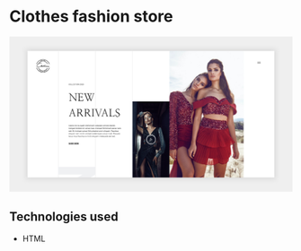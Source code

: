 # Clothes fashion store

![home section image](https://raw.githubusercontent.com/Szymon-Levy/clothes-fashion-store/main/readme/home-section.jpg)

## Technologies used

* HTML 